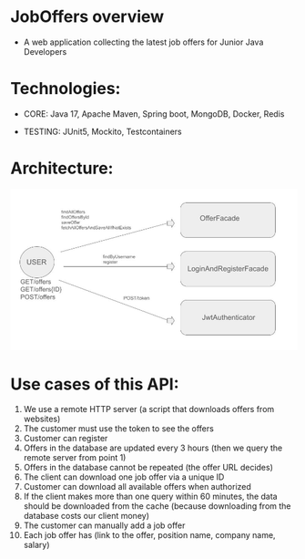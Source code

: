 # JobOffers overview
- A web application collecting the latest job offers for Junior Java Developers

# Technologies:
- CORE: Java 17, Apache Maven, Spring boot, MongoDB, Docker, Redis


- TESTING: JUnit5, Mockito, Testcontainers 


# Architecture:

![img.png](img.png)

# Use cases of this API:

1. We use a remote HTTP server (a script that downloads offers from websites)
2. The customer must use the token to see the offers
3. Customer can register
4. Offers in the database are updated every 3 hours (then we query the remote server from point 1)
5. Offers in the database cannot be repeated (the offer URL decides)
6. The client can download one job offer via a unique ID
7. Customer can download all available offers when authorized
8. If the client makes more than one query within 60 minutes, the data should be downloaded from the cache
   (because downloading from the database costs our client money)
9. The customer can manually add a job offer
10. Each job offer has (link to the offer, position name, company name, salary)



